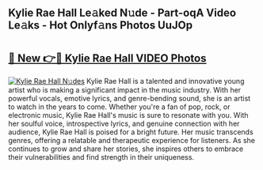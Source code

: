 ## Kylie Rae Hall Le𝚊ked N𝚞de - Part-oqA Video Le𝚊ks - Hot Onlyf𝚊ns Photos UuJOp

# <h2><a href="http://ab40156.deff.icu/?id=Kylie+Rae+Hall">🔗 New 👉🔴 Kylie Rae Hall VIDEO Photos</a></h2>

[![Kylie Rae Hall N𝚞des](https://i.imgur.com/rIISA9y.gif)](http://ab40156.deff.icu/?id=Kylie+Rae+Hall)
Kylie Rae Hall is a talented and innovative young artist who is making a significant impact in the music industry. With her powerful vocals, emotive lyrics, and genre-bending sound, she is an artist to watch in the years to come. Whether you're a fan of pop, rock, or electronic music, Kylie Rae Hall's music is sure to resonate with you. With her soulful voice, introspective lyrics, and genuine connection with her audience, Kylie Rae Hall is poised for a bright future. Her music transcends genres, offering a relatable and therapeutic experience for listeners. As she continues to grow and share her stories, she inspires others to embrace their vulnerabilities and find strength in their uniqueness.
